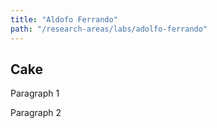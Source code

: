 ```yaml
---
title: "Aldofo Ferrando"
path: "/research-areas/labs/adolfo-ferrando"
---
```


## Cake
Paragraph 1
<!-- endexcerpt -->

Paragraph 2